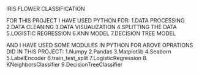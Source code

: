 IRIS FLOWER CLASSIFICATION


FOR THIS PROJECT I HAVE USED PYTHON FOR:
1.DATA PROCESSING 
2.DATA CLEANING 
3.DATA VISUALIZATION
4.SPLITTING THE DATA
5.LOGISTIC REGRESSION
6.KNN MODEL
7.DECISION TREE MODEL

AND I HAVE USED SOME MODULES IN PYTHON FOR ABOVE OPRATIONS DID IN THIS PROJECT:
1.Numpy
2.Pandas
3.Matplotlib
4.Seaborn
5.LabelEncoder
6.train_test_split
7.LogisticRegression
8. KNeighborsClassifier
9.DecisionTreeClassifier
